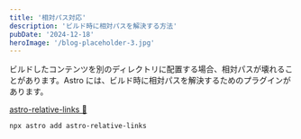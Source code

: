```yaml
---
title: '相対パス対応'
description: 'ビルド時に相対パスを解決する方法'
pubDate: '2024-12-18'
heroImage: '/blog-placeholder-3.jpg'
---
```


ビルドしたコンテンツを別のディレクトリに配置する場合、相対パスが壊れることがあります。Astro には、ビルド時に相対パスを解決するためのプラグインがあります。

[astro-relative-links 🔗](https://github.com/ixkaito/astro-relative-links)

```bash
npx astro add astro-relative-links
```
